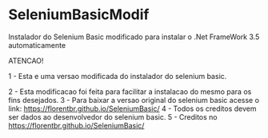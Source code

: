 # SeleniumBasicModif
 Instalador do Selenium Basic modificado para instalar o .Net FrameWork 3.5 automaticamente
 
 ATENCAO!

1 - Esta e uma versao modificada do instalador do selenium basic.

2 - Esta modificacao foi feita para facilitar a instalacao do mesmo para os fins desejados.
3 - Para baixar a versao original do selenium basic acesse o link: https://florentbr.github.io/SeleniumBasic/
4 - Todos os creditos devem ser dados ao desenvolvedor do selenium basic.
5 - Creditos no https://florentbr.github.io/SeleniumBasic/
